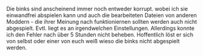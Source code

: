 Die binks sind anscheinend immer noch entweder korrupt. wobei ich sie einwandfrei abspielen kann und auch die bearbeiteten Dateien von anderen Moddern - die ihrer Meinung nach funktioniernen sollten werden auch nicht abgespielt.
  Evtl. liegt es an irgendwelchen Einstellungen. Allerdings konnte ich den Fehler nach über 5 Stunden nicht beheben. Hoffentlich löst er sich von selbst oder einer von euch weiß wieso die binks nicht abgespielt werden.
